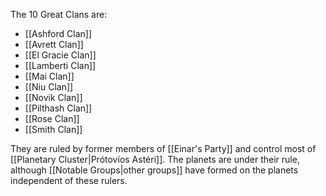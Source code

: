 The 10 Great Clans are:
- [[Ashford Clan]]
- [[Avrett Clan]]
- [[El Gracie Clan]]
- [[Lamberti Clan]]
- [[Mai Clan]]
- [[Niu Clan]]
- [[Novik Clan]]
- [[Pilthash Clan]]
- [[Rose Clan]]
- [[Smith Clan]]

They are ruled by former members of [[Einar's Party]] and control most of [[Planetary Cluster|Prótovíos Astéri]]. The planets are under their rule, although [[Notable Groups|other groups]] have formed on the planets independent of these rulers.